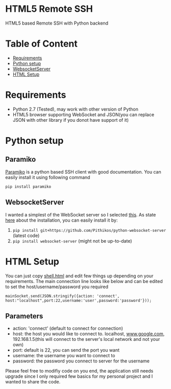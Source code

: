 # HTML5 Remote SSH
HTML5 based Remote SSH with Python backend

# Table of Content
  * [Requirements](#requirements)
  * [Python setup](#python-setup)
  * [WebsocketServer](#websocketserver)
  * [HTML Setup](#html-setup)

# Requirements
  - Python 2.7 (Tested), may work with other version of Python
  - HTML5 browser supporting WebSocket and JSON(you can replace JSON with other library if you donot have support of it)

# Python setup
## Paramiko
[Paramiko](https://github.com/paramiko/paramiko/) is a python based SSH client with good documentation. You can easily install it using following command
```
pip install paramiko
```

## WebsocketServer
I wanted a simplest of the WebSocket server so I selected [this](https://github.com/Pithikos/python-websocket-server). As state [here](https://github.com/Pithikos/python-websocket-server#installation) about the installation, you can easily install it by:
  1. `pip install git+https://github.com/Pithikos/python-websocket-server` (latest code)
  2. `pip install websocket-server` (might not be up-to-date)

# HTML Setup
You can just copy [shell.html](html/shell.html) and edit few things up depending on your requirements. The main connection line looks like below and can be edited to set the host/username/password you required
```
mainSocket.send(JSON.stringify({action: 'connect', host:"localhost",port:22,username:'user',password:'password'}));
```
## Parameters
  - action:		'connect' (default to connect for connection)
  - host:		the host you would like to connect to. localhost, www.google.com, 192.168.1.5(this will connect to the server's local network and not your own)
  - port:		default is 22, you can send the port you want
  - username:	the username you want to connect to
  - password:	the password you connect to server for the username


Please feel free to modifiy code on you end, the application still needs upgrade since I only required few basics for my personal project and I wanted to share the code.
